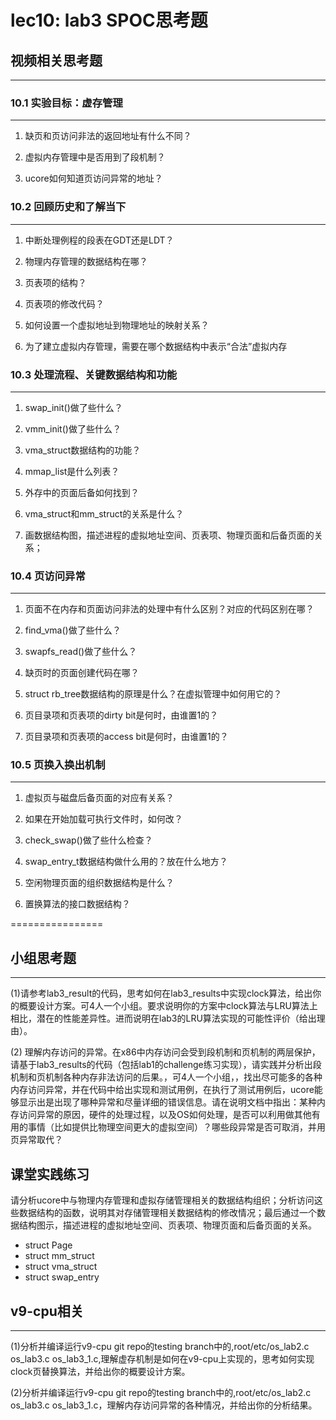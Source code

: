 # lec10: lab3 SPOC思考题

## 视频相关思考题
---
### 10.1 实验目标：虚存管理
---

1. 缺页和页访问非法的返回地址有什么不同？

2. 虚拟内存管理中是否用到了段机制？

3. ucore如何知道页访问异常的地址？


### 10.2 回顾历史和了解当下
---

1. 中断处理例程的段表在GDT还是LDT？

2. 物理内存管理的数据结构在哪？

3. 页表项的结构？

4. 页表项的修改代码？

5. 如何设置一个虚拟地址到物理地址的映射关系？

6. 为了建立虚拟内存管理，需要在哪个数据结构中表示“合法”虚拟内存

### 10.3 处理流程、关键数据结构和功能
---

1. swap_init()做了些什么？

2. vmm_init()做了些什么？

3. vma_struct数据结构的功能？

4. mmap_list是什么列表？

5. 外存中的页面后备如何找到？

6. vma_struct和mm_struct的关系是什么？

7. 画数据结构图，描述进程的虚拟地址空间、页表项、物理页面和后备页面的关系；

### 10.4 页访问异常
---

1. 页面不在内存和页面访问非法的处理中有什么区别？对应的代码区别在哪？

1. find_vma()做了些什么？

1. swapfs_read()做了些什么？

1. 缺页时的页面创建代码在哪？

1. struct rb_tree数据结构的原理是什么？在虚拟管理中如何用它的？

1. 页目录项和页表项的dirty bit是何时，由谁置1的？

1. 页目录项和页表项的access bit是何时，由谁置1的？

### 10.5 页换入换出机制
---

1. 虚拟页与磁盘后备页面的对应有关系？

1. 如果在开始加载可执行文件时，如何改？

1. check_swap()做了些什么检查？

1. swap_entry_t数据结构做什么用的？放在什么地方？

1. 空闲物理页面的组织数据结构是什么？

1. 置换算法的接口数据结构？

================


## 小组思考题
---
(1)请参考lab3_result的代码，思考如何在lab3_results中实现clock算法，给出你的概要设计方案。可4人一个小组。要求说明你的方案中clock算法与LRU算法上相比，潜在的性能差异性。进而说明在lab3的LRU算法实现的可能性评价（给出理由）。

(2) 理解内存访问的异常。在x86中内存访问会受到段机制和页机制的两层保护，请基于lab3_results的代码（包括lab1的challenge练习实现），请实践并分析出段机制和页机制各种内存非法访问的后果。，可4人一个小组，，找出尽可能多的各种内存访问异常，并在代码中给出实现和测试用例，在执行了测试用例后，ucore能够显示出是出现了哪种异常和尽量详细的错误信息。请在说明文档中指出：某种内存访问异常的原因，硬件的处理过程，以及OS如何处理，是否可以利用做其他有用的事情（比如提供比物理空间更大的虚拟空间）？哪些段异常是否可取消，并用页异常取代？

## 课堂实践练习

请分析ucore中与物理内存管理和虚拟存储管理相关的数据结构组织；分析访问这些数据结构的函数，说明其对存储管理相关数据结构的修改情况；最后通过一个数据结构图示，描述进程的虚拟地址空间、页表项、物理页面和后备页面的关系。

 * struct Page
 * struct mm_struct
 * struct vma_struct
 * struct swap_entry

## v9-cpu相关
---
(1)分析并编译运行v9-cpu git repo的testing branch中的,root/etc/os_lab2.c os_lab3.c os_lab3_1.c,理解虚存机制是如何在v9-cpu上实现的，思考如何实现clock页替换算法，并给出你的概要设计方案。

(2)分析并编译运行v9-cpu git repo的testing branch中的,root/etc/os_lab2.c os_lab3.c os_lab3_1.c，理解内存访问异常的各种情况，并给出你的分析结果。
